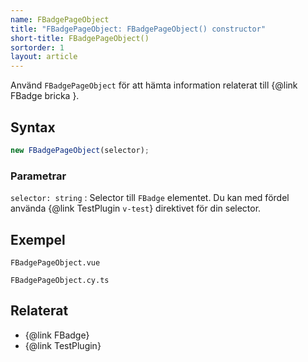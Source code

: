 ```yaml
---
name: FBadgePageObject
title: "FBadgePageObject: FBadgePageObject() constructor"
short-title: FBadgePageObject()
sortorder: 1
layout: article
---
```


Använd `FBadgePageObject` för att hämta information relaterat till {@link FBadge bricka }.

## Syntax

```ts
new FBadgePageObject(selector);
```

### Parametrar

`selector: string`
: Selector till `FBadge` elementet. Du kan med fördel använda {@link TestPlugin `v-test`} direktivet för din selector.

## Exempel

```import static
FBadgePageObject.vue
```

```import
FBadgePageObject.cy.ts
```

## Relaterat

- {@link FBadge}
- {@link TestPlugin}
